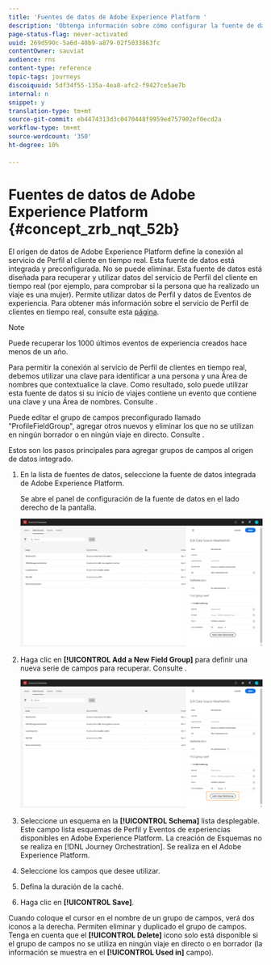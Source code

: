 ```yaml
---
title: 'Fuentes de datos de Adobe Experience Platform '
description: 'Obtenga información sobre cómo configurar la fuente de datos de Adobe Experience Platform '
page-status-flag: never-activated
uuid: 269d590c-5a6d-40b9-a879-02f5033863fc
contentOwner: sauviat
audience: rns
content-type: reference
topic-tags: journeys
discoiquuid: 5df34f55-135a-4ea8-afc2-f9427ce5ae7b
internal: n
snippet: y
translation-type: tm+mt
source-git-commit: eb4474313d3c0470448f9959ed757902ef0ecd2a
workflow-type: tm+mt
source-wordcount: '350'
ht-degree: 10%

---
```



# Fuentes de datos de Adobe Experience Platform {#concept_zrb_nqt_52b}

El origen de datos de Adobe Experience Platform define la conexión al servicio de Perfil al cliente en tiempo real. Esta fuente de datos está integrada y preconfigurada. No se puede eliminar. Esta fuente de datos está diseñada para recuperar y utilizar datos del servicio de Perfil del cliente en tiempo real (por ejemplo, para comprobar si la persona que ha realizado un viaje es una mujer). Permite utilizar datos de Perfil y datos de Eventos de experiencia. Para obtener más información sobre el servicio de Perfil de clientes en tiempo real, consulte esta [página](https://docs.adobe.com/content/help/es-ES/experience-platform/profile/home.html).

>[!NOTE]
>
>Puede recuperar los 1000 últimos eventos de experiencia creados hace menos de un año.

Para permitir la conexión al servicio de Perfil de clientes en tiempo real, debemos utilizar una clave para identificar a una persona y una Área de nombres que contextualice la clave. Como resultado, solo puede utilizar esta fuente de datos si su inicio de viajes contiene un evento que contiene una clave y una Área de nombres. Consulte [](../building-journeys/journey.md).

Puede editar el grupo de campos preconfigurado llamado &quot;ProfileFieldGroup&quot;, agregar otros nuevos y eliminar los que no se utilizan en ningún borrador o en ningún viaje en directo. Consulte [](../datasource/field-groups.md).

Estos son los pasos principales para agregar grupos de campos al origen de datos integrado.

1. En la lista de fuentes de datos, seleccione la fuente de datos integrada de Adobe Experience Platform.

   Se abre el panel de configuración de la fuente de datos en el lado derecho de la pantalla.

   ![](../assets/journey23.png)

1. Haga clic en **[!UICONTROL Add a New Field Group]** para definir una nueva serie de campos para recuperar. Consulte [](../datasource/field-groups.md).

   ![](../assets/journey24.png)

1. Seleccione un esquema en la **[!UICONTROL Schema]** lista desplegable. Este campo lista esquemas de Perfil y Eventos de experiencias disponibles en Adobe Experience Platform. La creación de Esquemas no se realiza en [!DNL Journey Orchestration]. Se realiza en el Adobe Experience Platform.
1. Seleccione los campos que desee utilizar.
1. Defina la duración de la caché.
1. Haga clic en **[!UICONTROL Save]**.

Cuando coloque el cursor en el nombre de un grupo de campos, verá dos iconos a la derecha. Permiten eliminar y duplicado el grupo de campos. Tenga en cuenta que el **[!UICONTROL Delete]** icono solo está disponible si el grupo de campos no se utiliza en ningún viaje en directo o en borrador (la información se muestra en el **[!UICONTROL Used in]** campo).
